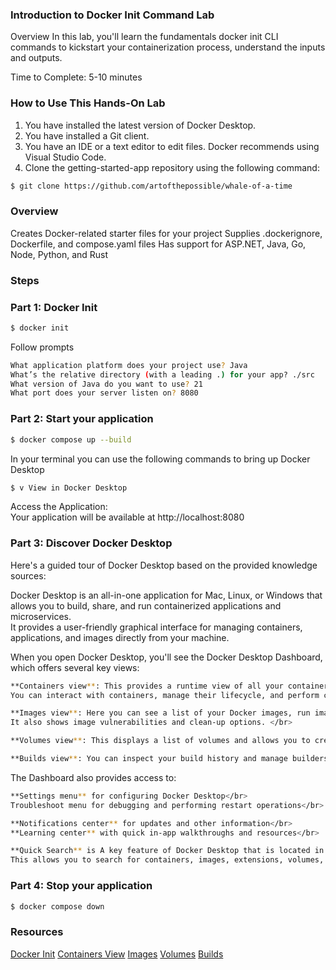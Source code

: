 ### Introduction to Docker Init Command Lab

Overview
In this lab, you'll learn the fundamentals docker init CLI commands to kickstart your containerization process, understand the inputs and outputs.

Time to Complete: 5-10 minutes

### How to Use This Hands-On Lab
1. You have installed the latest version of Docker Desktop.
2. You have installed a Git client.
3. You have an IDE or a text editor to edit files. Docker recommends using Visual Studio Code.
4. Clone the getting-started-app repository using the following command:
```sh
$ git clone https://github.com/artofthepossible/whale-of-a-time
```


### Overview
Creates Docker-related starter files for your project
Supplies .dockerignore, Dockerfile, and compose.yaml files
Has support for ASP.NET, Java, Go, Node, Python, and Rust


### Steps
### Part 1: Docker Init

```sh
$ docker init
```
Follow prompts
```sh
What application platform does your project use? Java
What’s the relative directory (with a leading .) for your app? ./src
What version of Java do you want to use? 21
What port does your server listen on? 8080
```

### Part 2: Start your application

```sh
$ docker compose up --build
```
In your terminal you can use the following commands to bring up Docker Desktop</br>
```sh
$ v View in Docker Desktop
```
Access the Application:</br>
Your application will be available at http://localhost:8080

### Part 3: Discover Docker Desktop
Here's a guided tour of Docker Desktop based on the provided knowledge sources:</br>

Docker Desktop is an all-in-one application for Mac, Linux, or Windows that allows you to build, share, and run containerized applications and microservices. </br>
It provides a user-friendly graphical interface for managing containers, applications, and images directly from your machine.</br>

When you open Docker Desktop, you'll see the Docker Desktop Dashboard, which offers several key views:</br>

```sh
**Containers view**: This provides a runtime view of all your containers and applications. </br>
You can interact with containers, manage their lifecycle, and perform common actions. </br>
```

```sh
**Images view**: Here you can see a list of your Docker images, run images as containers, pull the latest versions from Docker Hub, and inspect images. </br>
It also shows image vulnerabilities and clean-up options. </br>
```

```sh
**Volumes view**: This displays a list of volumes and allows you to create, delete, and see which ones are being used. </br>
```

```sh
**Builds view**: You can inspect your build history and manage builders here. </br>
```

The Dashboard also provides access to:</br>

```sh
**Settings menu** for configuring Docker Desktop</br>
Troubleshoot menu for debugging and performing restart operations</br>
```

```sh
**Notifications center** for updates and other information</br>
**Learning center** with quick in-app walkthroughs and resources</br>
```

```sh
**Quick Search** is A key feature of Docker Desktop that is located in the Dashboard header. </br>
This allows you to search for containers, images, extensions, volumes, and even Docker documentation. </br>
```

### Part 4: Stop your application 

```sh
$ docker compose down
```

### Resources
[Docker Init](https://docs.docker.com/reference/cli/docker/init/)
[Containers View](https://docs.docker.com/desktop/use-desktop/container/)
[Images](https://docs.docker.com/desktop/use-desktop/images/)
[Volumes](https://docs.docker.com/desktop/use-desktop/volumes/)
[Builds](https://docs.docker.com/desktop/use-desktop/builds/)

